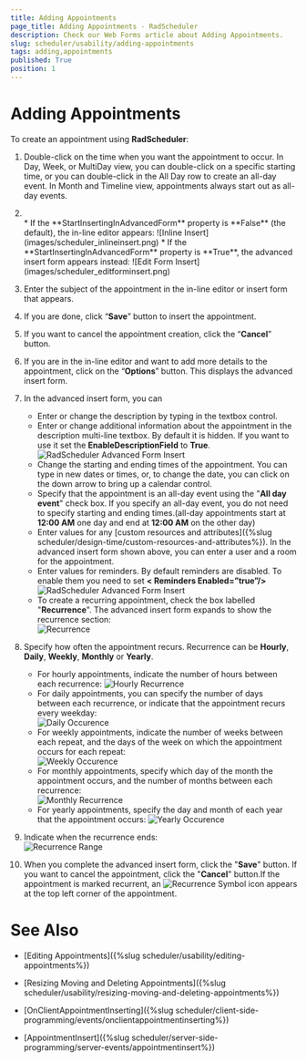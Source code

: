 ```yaml
---
title: Adding Appointments
page_title: Adding Appointments - RadScheduler
description: Check our Web Forms article about Adding Appointments.
slug: scheduler/usability/adding-appointments
tags: adding,appointments
published: True
position: 1
---
```


# Adding Appointments



To create an appointment using **RadScheduler**:

1. Double-click on the time when you want the appointment to occur. In Day, Week, or MultiDay view, you can double-click on a specific starting time, or you can double-click in the All Day row to create an all-day event. In Month and Timeline view, appointments always start out as all-day events.

1. <br/>
	* If the **StartInsertingInAdvancedForm** property is **False** (the default), the in-line editor appears:
		![Inline Insert](images/scheduler_inlineinsert.png)
	* If the **StartInsertingInAdvancedForm** property is **True**, the advanced insert form appears instead: 
		![Edit Form Insert](images/scheduler_editforminsert.png)
1. Enter the subject of the appointment in the in-line editor or insert form that appears.

1. If you are done, click “**Save**” button to insert the appointment.

1. If you want to cancel the appointment creation, click the “**Cancel**” button.

1. If you are in the in-line editor and want to add more details to the appointment, click on the “**Options**” button. This displays the advanced insert form.

1. In the advanced insert form, you can
	* Enter or change the description by typing in the textbox control.
	* Enter or change additional information about the appointment in the description multi-line textbox. By default it is hidden. If you want to use it set the **EnableDescriptionField** to **True**.<br />
		![RadScheduler Advanced Form Insert](images/scheduler_advancedforminsert1.png)
	* Change the starting and ending times of the appointment. You can type in new dates or times, or, to change the date, you can click on the down arrow to bring up a calendar control.
	* Specify that the appointment is an all-day event using the "**All day event**" check box. If you specify an all-day event, you do not need to specify starting and ending times.(all-day appointments start at **12:00 AM** one day and end at **12:00 AM** on the other day)
	* Enter values for any [custom resources and attributes]({%slug scheduler/design-time/custom-resources-and-attributes%}). In the advanced insert form shown above, you can enter a user and a room for the appointment.
	* Enter values for reminders. By default reminders are disabled. To enable them you need to set **< Reminders Enabled=”true”/>**
		![RadScheduler Advanced Form Insert](images/scheduler_advancedforminsert2.png)
	* To create a recurring appointment, check the box labelled "**Recurrence**". The advanced insert form expands to show the recurrence section:<br />
		![Recurrence](images/scheduler_recurrence.png)
1. Specify how often the appointment recurs. Recurrence can be **Hourly**, **Daily**, **Weekly**, **Monthly** or **Yearly**.
	* For hourly appointments, indicate the number of hours between each recurrence:
		![Hourly Recurrence](images/scheduler_hourlyrecurrence.png)
	* For daily appointments, you can specify the number of days between each recurrence, or indicate that the appointment recurs every weekday:<br />
		![Daily Occurence](images/scheduler_dailyoccurrence.png)
	* For weekly appointments, indicate the number of weeks between each repeat, and the days of the week on which the appointment occurs for each repeat:<br />
		![Weekly Occurence](images/scheduler_weeklyoccurrence.png)
	* For monthly appointments, specify which day of the month the appointment occurs, and the number of months between each recurrence:<br />
		![Monthly Recurrence](images/scheduler_monthlyrecurrence.png)
	* For yearly appointments, specify the day and month of each year that the appointment occurs:
		![Yearly Occurence](images/scheduler_yearlyoccurrence.png) 				
1. Indicate when the recurrence ends:<br />
	![Recurrence Range](images/scheduler_recurrencerange.png)
1. When you complete the advanced insert form, click the "**Save**" button. If you want to cancel the appointment, click the "**Cancel**" button.If the appointment is marked recurrent, an ![Recurrence Symbol](images/scheduler_recurrencesymbol.png) icon appears at the top left corner of the appointment.

# See Also
 
 * [Editing Appointments]({%slug scheduler/usability/editing-appointments%})

 * [Resizing Moving and Deleting Appointments]({%slug scheduler/usability/resizing-moving-and-deleting-appointments%})

 * [OnClientAppointmentInserting]({%slug scheduler/client-side-programming/events/onclientappointmentinserting%})

 * [AppointmentInsert]({%slug scheduler/server-side-programming/server-events/appointmentinsert%})
